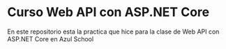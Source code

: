 # Curso Web API con ASP.NET Core
En este repositorio esta la practica que hice para la clase de Web API con ASP.NET Core en Azul School